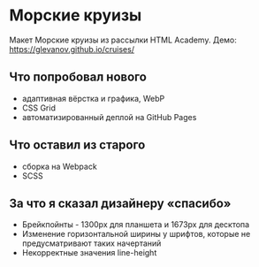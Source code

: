 # Морские круизы
Макет Морские круизы из рассылки HTML Academy. Демо: https://glevanov.github.io/cruises/

## Что попробовал нового
* адаптивная вёрстка и графика, WebP
* CSS Grid
* автоматизированный деплой на GitHub Pages

## Что оставил из старого
* сборка на Webpack
* SCSS

## За что я сказал дизайнеру «спасибо»
* Брейкпойнты - 1300px для планшета и 1673px для десктопа
* Изменение горизонтальной ширины у шрифтов, которые не предусматривают таких начертаний
* Некорректные значения line-height

